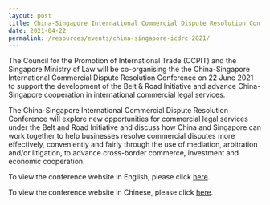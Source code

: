 ```yaml
---
layout: post
title: China-Singapore International Commercial Dispute Resolution Conference 2021
date: 2021-04-22
permalink: /resources/events/china-singapore-icdrc-2021/
---
```


The Council for the Promotion of International Trade (CCPIT) and the Singapore Ministry of Law will be co-organising the the China-Singapore International Commercial Dispute Resolution Conference on 22 June 2021 to support the development of the Belt & Road Initiative and advance China-Singapore cooperation in international commercial legal services.

The China-Singapore International Commercial Dispute Resolution Conference will explore new opportunities for commercial legal services under the Belt and Road Initiative and discuss how China and Singapore can work together to help businesses resolve commercial disputes more effectively, conveniently and fairly through the use of mediation, arbitration and/or litigation, to advance cross-border commerce, investment and economic cooperation.

To view the conference website in English, please click [here](https://mlaw-ccpit-staging.netlify.app/).

To view the conference website in Chinese, please click [here](https://mlaw-ccpit-cn-staging.netlify.app/).
